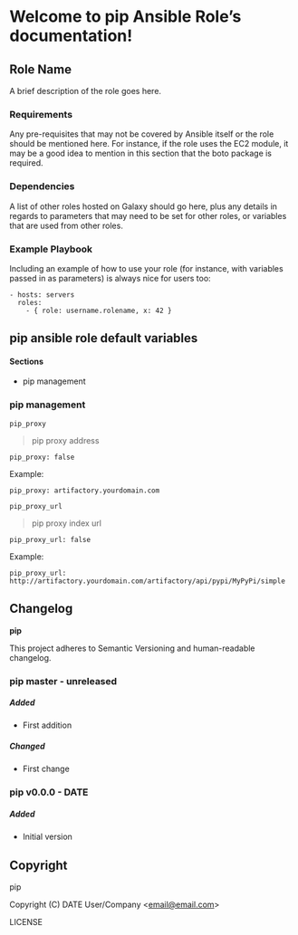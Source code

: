 Welcome to pip Ansible Role’s documentation!
============================================

Role Name
---------

A brief description of the role goes here.

### Requirements

Any pre-requisites that may not be covered by Ansible itself or the role
should be mentioned here. For instance, if the role uses the EC2 module,
it may be a good idea to mention in this section that the boto package
is required.

### Dependencies

A list of other roles hosted on Galaxy should go here, plus any details
in regards to parameters that may need to be set for other roles, or
variables that are used from other roles.

### Example Playbook

Including an example of how to use your role (for instance, with
variables passed in as parameters) is always nice for users too:

    - hosts: servers
      roles:
        - { role: username.rolename, x: 42 }

pip ansible role default variables
----------------------------------

#### Sections

-   pip management

### pip management

`pip_proxy`

> pip proxy address

    pip_proxy: false

Example:

    pip_proxy: artifactory.yourdomain.com

`pip_proxy_url`

> pip proxy index url

    pip_proxy_url: false

Example:

    pip_proxy_url: http://artifactory.yourdomain.com/artifactory/api/pypi/MyPyPi/simple

Changelog
---------

**pip**

This project adheres to Semantic Versioning and human-readable
changelog.

### pip master - unreleased

##### Added

-   First addition

##### Changed

-   First change

### pip v0.0.0 - DATE

##### Added

-   Initial version

Copyright
---------

pip

Copyright (C) DATE User/Company &lt;<email@email.com>&gt;

LICENSE
